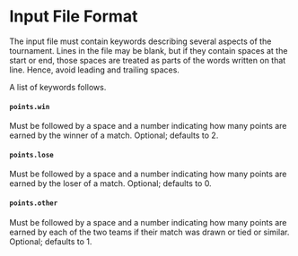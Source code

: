 # Input File Format
The input file must contain keywords describing several aspects of the tournament. Lines in the file may be blank, but
if they contain spaces at the start or end, those spaces are treated as parts of the words written on that line. Hence,
avoid leading and trailing spaces.

A list of keywords follows.

#### `points.win`
Must be followed by a space and a number indicating how many points are earned by the winner of a match. Optional;
defaults to 2.

#### `points.lose`
Must be followed by a space and a number indicating how many points are earned by the loser of a match. Optional;
defaults to 0.

#### `points.other`
Must be followed by a space and a number indicating how many points are earned by each of the two teams if their match
was drawn or tied or similar. Optional; defaults to 1.
